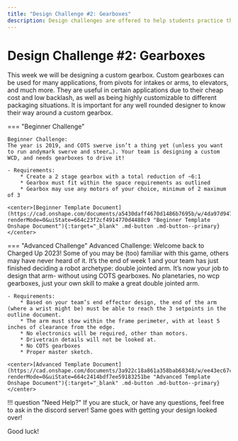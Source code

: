 ```yaml
---
title: "Design Challenge #2: Gearboxes"
description: Design challenges are offered to help students practice their CAD skills and develop their own designs.
---
```


# Design Challenge #2: Gearboxes

This week we will be designing a custom gearbox. Custom gearboxes can be used for many applications, from pivots for intakes or arms, to elevators, and much more. They are useful in certain applications due to their cheap cost and low backlash, as well as being highly customizable to different packaging situations. It is important for any well rounded designer to know their way around a custom gearbox.

=== "Beginner Challenge"

    Beginner Challenge:
    The year is 2019, and COTS swerve isn’t a thing yet (unless you want to run andymark swerve and steer…). Your team is designing a custom WCD, and needs gearboxes to drive it! 

    - Requirements:
        * Create a 2 stage gearbox with a total reduction of ~6:1
        * Gearbox must fit within the space requirements as outlined
        * Gearbox may use any motors of your choice, minimum of 2 maximum of 3

    <center>[Beginner Template Document](https://cad.onshape.com/documents/a5430daff4670d1486b7695b/w/4da97d9476651eed57e3472c/e/4d2023b6ef24b1a9d48639b2?renderMode=0&uiState=664c23f2cf4914770d4488c9 "Beginner Template Onshape Document"){:target="_blank" .md-button .md-button--primary}</center>

=== "Advanced Challenge"
    Advanced Challenge:
    Welcome back to Charged Up 2023! Some of you may be (too) familiar with this game, others may have never heard of it. It’s the end of week 1 and your team has just finished deciding a robot archetype: double jointed arm. It’s now your job to design that arm- without using COTS gearboxes. No planetaries, no wcp gearboxes, just your own skill to make a great double jointed arm.

    - Requirements:
        * Based on your team’s end effector design, the end of the arm (where a wrist might be) must be able to reach the 3 setpoints in the outline document.
        * The arm must stow within the frame perimeter, with at least 5 inches of clearance from the edge.
        * No electronics will be required, other than motors. 
        * Drivetrain details will not be looked at. 
        * No COTS gearboxes
        * Proper master sketch. 

    <center>[Advanced Template Document](https://cad.onshape.com/documents/3a922c18a861a358bab68348/w/ee43ec67ce25ef3ea6c8fc47/e/c6ede479085a56bd159f8031?renderMode=0&uiState=664c2414bdf7ee59183251be "Advanced Template Onshape Document"){:target="_blank" .md-button .md-button--primary}</center>

!!! question "Need Help?"
    If you are stuck, or have any questions, feel free to ask in the discord server! Same goes with getting your design looked over!

Good luck!